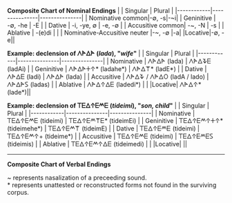 
**Composite Chart of Nominal Endings**
|            |    Singular   |    Plural     |
|------------|---------------|---------------|
| Nominative common|-∅, -s|-~i|
| Geninitive | -∅, -he | -E |
| Dative  | -i, -ye, ∅ | -e, -∅ |
| Accusitive common| -~, -N | -s |
| Ablative | -(e)di | |
| Nominative-Accusitive neuter |-~, -∅ |-a|
|Locative|-∅, -e||


**Example: declension of 𐊍𐊀𐊅𐊀 (*lada*), "*wife*"** 
|            |    Singular   |    Plural     |
|------------|---------------|---------------|
| Nominative | 𐊍𐊀𐊅𐊀 (lada) | 𐊍𐊀𐊅𐊙𐊆 (ladAi) |
| Geninitive | 𐊍𐊀𐊅𐊀𐊛𐊁* (ladahe*) | 𐊍𐊀𐊅𐊚* (ladE*) |
| Dative  | 𐊍𐊀𐊅𐊆 (ladi) | 𐊍𐊀𐊅𐊀 (lada)  |
| Accusitive | 𐊍𐊀𐊅𐊙 / 𐊍𐊀𐊅𐊒 (ladA / lado) | 𐊍𐊀𐊅𐊀𐊖 (ladas) |
| Ablative | 𐊍𐊀𐊅𐊁𐊅𐊆 (ladedi*) | |
|Locative| 𐊍𐊀𐊅𐊁* (lade*)||

**Example: declension of 𐊗𐊆𐊅𐊁𐊆𐊎𐊆 (*tideimi*), "*son, child*"**
|            |    Singular   |    Plural     |
|------------|---------------|---------------|
| Nominative | 𐊗𐊆𐊅𐊁𐊆𐊎𐊆 (tideimi) | 𐊗𐊆𐊅𐊁𐊆𐊎𐊚𐊆* (tideimEi) |
| Geninitive | 𐊗𐊆𐊅𐊁𐊆𐊎𐊁𐊛𐊁* (tideimehe*) | 𐊗𐊆𐊅𐊁𐊆𐊎𐊚 (tideimE) |
| Dative  | 𐊗𐊆𐊅𐊁𐊆𐊎𐊆 (tideimi) | 𐊗𐊆𐊅𐊁𐊆𐊎𐊁+ (tideime*)   |
| Accusitive | 𐊗𐊆𐊅𐊁𐊆𐊎𐊆 (tideimi) | 𐊗𐊆𐊅𐊁𐊆𐊎𐊆𐊖 (tideimis) |
| Ablative | 𐊗𐊆𐊅𐊁𐊆𐊎𐊁𐊅𐊆 (tideimedi) | |
|Locative| ||

----

**Composite Chart of Verbal Endings**



~ represents nasalization of a preceeding sound.  
\* represents unattested or reconstructed forms not found in the surviving corpus. 
